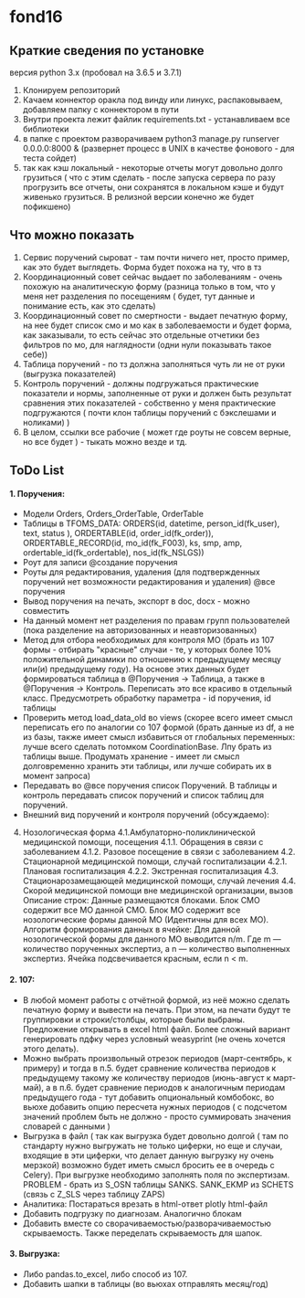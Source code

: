 # fond16
## Краткие сведения по установке

версия python 3.x (пробовал на 3.6.5 и 3.7.1)

1. Клонируем репозиторий
2. Качаем коннектор оракла под винду или линукс, распаковываем, добавляем папку с коннектором в пути
3. Внутри проекта лежит файлик requirements.txt - устанавливаем все библиотеки
4. в папке с проектом разворачиваем python3 manage.py runserver 0.0.0.0:8000 & (развернет процесс в UNIX в качестве фонового - для теста сойдет)
5. так как кэш локальный - некоторые отчеты могут довольно долго грузиться ( что с этим сделать - после запуска сервера по разу прогрузить все отчеты, они сохранятся в локальном кэше и будут живенько грузиться. В релизной версии конечно же будет пофикшено) 


## Что можно показать
1. Сервис поручений сыроват - там почти ничего нет, просто пример, как это будет выглядеть. Форма будет похожа на ту, что в тз
2. Координационный совет сейчас выдает по заболеваниям - очень похожую на аналитическую форму (разница только в том, что у меня нет разделения по посещениям ( будет, тут данные и понимание есть, как это сделать) 
3. Координационный совет по смертности - выдает печатную форму, на нее будет список смо и мо как в заболеваемости и будет форма, как заказывали, то есть сейчас это отдельные отчетики без фильтров по мо, для наглядности (одни нули показывать такое себе)) 
4. Таблица поручений - по тз должна заполняться чуть ли не от руки (выгрузка показателей) 
5. Контроль поручений - должны подгружаться практические показатели и нормы, заполненные от руки и должен быть результат сравнения этих показателей - собственно у меня практические подгружаются ( почти клон таблицы поручений с бэкслешами и ноликами) )
6. В целом, ссылки все рабочие ( может где роуты не совсем верные, но все будет ) - тыкать можно везде и тд.

## ToDo List
#### 1. Поручения:
- Модели Orders, Orders_OrderTable, OrderTable
- Таблицы в TFOMS_DATA: ORDERS(id, datetime, person_id(fk_user), text, status ), ORDERTABLE(id, order_id(fk_order)), ORDERTABLE_RECORD(id, mo_id(fk_F003), ks, smp, amp,  ordertable_id(fk_ordertable),  nos_id(fk_NSLGS))
- Роут для записи  @создание поручения
- Роуты для редактирования, удаления (для подтвержденных поручений нет возможности редактирования и удаления) @все поручения
- Вывод поручения на печать, экспорт в doc, docx - можно совместить
- На данный момент нет разделения по правам групп пользователей (пока разделение на авторизованных и неавторизованных)
- Метод для отбора необходимых для контроля МО (брать из 107 формы - отбирать "красные" случаи - те, у которых более 10% положительной динамики по отношению к предыдущему месяцу или(и) предыдущему году). На основе этих данных будет формироваться таблица в @Поручения -> Таблица, а также в @Поручения -> Контроль. Переписать это все красиво в отдельный класс. Предусмотреть обработку параметра - id поручения, id таблицы
- Проверить метод load_data_old во views (скорее всего имеет смысл переписать его по аналогии со 107 формой (брать данные из df, а не из базы, также имеет смысл избавиться от глобальных переменных: лучше всего сделать потомком CoordinationBase. Лпу брать из таблицы выше. Продумать хранение - имеет ли смысл долговременно хранить эти таблицы, или лучше собирать их в момент запроса) 
- Передавать во @все поручения список Поручений. В таблицы и контроль передавать список поручений и список таблиц для поручений.
- Внешний вид поручений и контроля поручений (обсуждаемо):
4. Нозологическая форма
4.1.Амбулаторно-поликлинической медицинской помощи, посещения
4.1.1. Обращения в связи с заболеванием
4.1.2. Разовое посещение в связи с заболеванием
4.2. Стационарной медицинской помощи, случай госпитализации
4.2.1. Плановая госпитализация
4.2.2. Экстренная госпитализация
4.3. Стационарозамещающей медицинской помощи, случай лечения
4.4. Скорой медицинской помощи вне медицинской организации, вызов
Описание строк:
Данные размещаются блоками. Блок СМО содержит все МО данной СМО. Блок МО содержит все нозологические формы данной МО (Идентичны для всех МО).
Алгоритм формирования данных в ячейке:
Для данной нозологической формы для данного МО выводится n/m. Где m — количество порученных экспертиз, а n — количество выполненных экспертиз. Ячейка подсвечивается красным, если n < m.

#### 2. 107:
- В любой момент работы с отчётной формой, из неё можно сделать печатную форму и вывести на печать. При этом, на печати будут те группировки и строки/столбцы, которые были выбраны. Предложение открывать в excel html файл. Более сложный вариант генерировать пдфку через условный weasyprint (не очень хочется этого делать).
- Можно выбрать произвольный отрезок периодов (март-сентябрь, к примеру) и тогда в п.5. будет сравнение количества периодов к предыдущему такому же количеству периодов (июнь-август к март-май), а в п.6. будет сравнение периодов к аналогичным периодам предыдущего года - тут добавить опциональный комбобокс, во вьюхе добавить опцию пересчета нужных периодов ( с подсчетом значений проблем быть не должно - просто суммировать значения словарей с данными )
- Выгрузка в файл ( так как выгрузка будет довольно долгой ( там по стандарту нужно выгружать не только циферки, но еще и случаи, входящие в эти циферки, что делает данную выгрузку ну очень мерзкой) возможно будет иметь смысл бросить ее в очередь с Celery).
При выгрузке необходимо заполнять поля по экспертизам. PROBLEM - брать из S_OSN таблицы SANKS. SANK_EKMP из SCHETS (связь с Z_SLS через таблицу ZAPS)
- Аналитика: Постараться врезать в html-ответ plotly html-файл
- Добавить подгрузку по диагнозам. Аналогично блокам
- Добавить вместе со сворачиваемостью/разворачиваемостью скрываемость. Также переделать скрываемость для шапок.

#### 3. Выгрузка:
- Либо pandas.to_excel, либо способ из 107. 
- Добавить шапки в таблицы (во вьюхах отправлять месяц/год)
